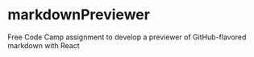 # markdownPreviewer

Free Code Camp assignment to develop a previewer of GitHub-flavored markdown with React

